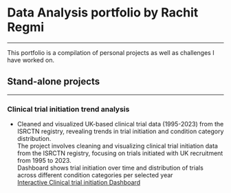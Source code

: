 # **Data Analysis portfolio by Rachit Regmi**
----------------------------------------------

This portfolio is a compilation of personal projects as well as challenges I have worked on.

## **Stand-alone projects**
-------------------------------------------------


### **Clinical trial initiation trend analysis**

- Cleaned and visualized UK-based clinical trial data (1995-2023) from the ISRCTN registry, revealing trends in trial initiation and condition category distribution.  
The project involves cleaning and visualizing clinical trial initiation data from the ISRCTN registry, focusing on trials initiated with UK recruitment from 1995 to 2023.  
Dashboard shows trial initiation over time and distribution of trials across different condition categories per selected year  
[Interactive Clinical trial initiation Dashboard](https://public.tableau.com/views/CaseStudy_InterventionalStudiesInitiatedintheUnitedKingdom/Dashboard1?:language=en-GB&:sid=&:display_count=n&:origin=viz_share_link)
